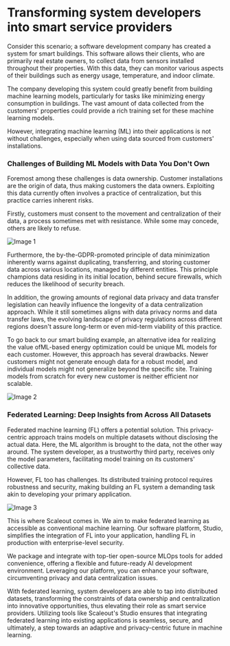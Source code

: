 ﻿# Transforming system developers into smart service providers

Consider this scenario; a software development company has created a system for smart buildings. This software allows their clients, who are primarily real estate owners, to collect data from sensors installed throughout their properties. With this data, they can monitor various aspects of their buildings such as energy usage, temperature, and indoor climate.

The company developing this system could greatly benefit from building machine learning models, particularly for tasks like minimizing energy consumption in buildings. The vast amount of data collected from the customers' properties could provide a rich training set for these machine learning models.

However, integrating machine learning (ML) into their applications is not without challenges, especially when using data sourced from customers' installations.

### Challenges of Building ML Models with Data You Don't Own

Foremost among these challenges is data ownership. Customer installations are the origin of data, thus making customers the data owners. Exploiting this data currently often involves a practice of centralization, but this practice carries inherent risks.

Firstly, customers must consent to the movement and centralization of their data, a process sometimes met with resistance. While some may concede, others are likely to refuse.

![Image 1](https://cdn.prod.website-files.com/65b2c538561625e62bd16a2a/65bbe79fe864593fd68d874d_64898b008dba48494b652809_unnamed%2520(1).png)

Furthermore, the by-the-GDPR-promoted principle of data minimization inherently warns against duplicating, transferring, and storing customer data across various locations, managed by different entities. This principle champions data residing in its initial location, behind secure firewalls, which reduces the likelihood of security breach.

In addition, the growing amounts of regional data privacy and data transfer legislation can heavily influence the longevity of a data centralization approach. While it still sometimes aligns with data privacy norms and data transfer laws, the evolving landscape of privacy regulations across different regions doesn't assure long-term or even mid-term viability of this practice.

To go back to our smart building example, an alternative idea for realizing the value ofML-based energy optimization could be unique ML models for each customer.  However, this approach has several drawbacks. Newer customers might not generate enough data for a robust model, and individual models might not generalize beyond the specific site. Training models from scratch for every new customer is neither efficient nor scalable.

![Image 2](https://cdn.prod.website-files.com/65b2c538561625e62bd16a2a/65bbe79fe864593fd68d8751_64898b387d1cc2487d287751_unnamed%2520(2).png)

### Federated Learning: Deep Insights from Across All Datasets

Federated machine learning (FL) offers a potential solution. This privacy-centric approach trains models on multiple datasets without disclosing the actual data. Here, the ML algorithm is brought to the data, not the other way around. The system developer, as a trustworthy third party, receives only the model parameters, facilitating model training on its customers' collective data.

However, FL too has challenges. Its distributed training protocol requires robustness and security, making building an FL system a demanding task akin to developing your primary application.

![Image 3](https://cdn.prod.website-files.com/65b2c538561625e62bd16a2a/65bbe79fe864593fd68d8755_648993e85b9e52441c56542a_Frame%252026ascd.jpeg)

This is where Scaleout comes in. We aim to make federated learning as accessible as conventional machine learning. Our software platform, Studio, simplifies the integration of FL into your application, handling FL in production with enterprise-level security.

We package and integrate with top-tier open-source MLOps tools for added convenience, offering a flexible and future-ready AI development environment. Leveraging our platform, you can enhance your software, circumventing privacy and data centralization issues.

With federated learning, system developers are able to tap into distributed datasets, transforming the constraints of data ownership and centralization into innovative opportunities, thus elevating their role as smart service providers. Utilizing tools like Scaleout's Studio ensures that integrating federated learning into existing applications is seamless, secure, and ultimately, a step towards an adaptive and privacy-centric future in machine learning.

‍
